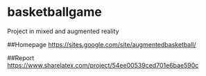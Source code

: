 # basketballgame
Project in mixed and augmented reality

##Homepage
https://sites.google.com/site/augmentedbasketball/

##Report
https://www.sharelatex.com/project/54ee00539ced701e6bae590c
